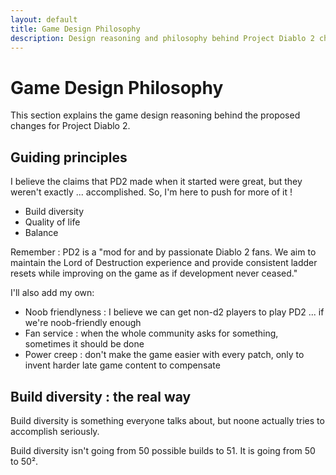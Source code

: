 ```yaml
---
layout: default
title: Game Design Philosophy
description: Design reasoning and philosophy behind Project Diablo 2 changes
---
```


# Game Design Philosophy

This section explains the game design reasoning behind the proposed changes for Project Diablo 2.

## Guiding principles

I believe the claims that PD2 made when it started were great, but they weren't exactly ... accomplished. So, I'm here to push for more of it !

- Build diversity
- Quality of life
- Balance

Remember : PD2 is a "mod for and by passionate Diablo 2 fans. We aim to maintain the Lord of Destruction experience and provide consistent ladder resets while improving on the game as if development never ceased."

I'll also add my own:

- Noob friendlyness : I believe we can get non-d2 players to play PD2 ... if we're noob-friendly enough
- Fan service : when the whole community asks for something, sometimes it should be done
- Power creep : don't make the game easier with every patch, only to invent harder late game content to compensate

## Build diversity : the real way

Build diversity is something everyone talks about, but noone actually tries to accomplish seriously.

Build diversity isn't going from 50 possible builds to 51. It is going from 50 to 50².
